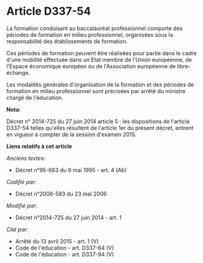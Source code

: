 # Article D337-54

La formation conduisant au baccalauréat professionnel comporte des périodes de formation en milieu professionnel, organisées
sous la responsabilité des établissements de formation.

Ces périodes de formation peuvent être réalisées pour partie dans le cadre d'une mobilité effectuée dans un Etat membre de
l'Union européenne, de l'Espace économique européen ou de l'Association européenne de libre-échange. 

Les modalités générales d'organisation de la formation et des périodes de formation en milieu professionnel sont précisées
par arrêté du ministre chargé de l'éducation.

**Nota:**

Décret n° 2014-725 du 27 juin 2014 article 5 : les dispositions de l'article D337-54 telles qu'elles résultent de l'article
1er du présent décret, entrent en vigueur à compter de la session d'examen 2015.

**Liens relatifs à cet article**

_Anciens textes_:

  - Décret n°95-663 du 9 mai 1995 - art. 4 (Ab)

_Codifié par_:

  - Décret n°2006-583 du 23 mai 2006

_Modifié par_:

  - Décret n°2014-725 du 27 juin 2014 - art. 1

_Cité par_:

  - Arrêté du 13 avril 2015 - art. 1 (V)
  - Code de l'éducation - art. D337-64 (V)
  - Code de l'éducation - art. D337-94 (V)
